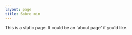 ```yaml
---
layout: page
title: Sobre mim
---
```


This is a static page. It could be an 'about page' if you'd like.
